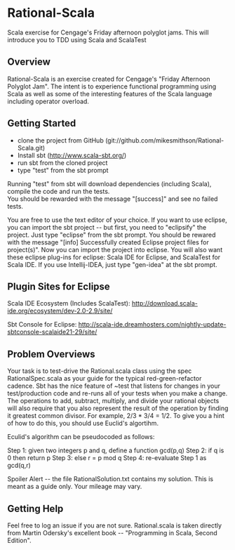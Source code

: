 Rational-Scala
================

Scala exercise for Cengage's Friday afternoon polyglot jams. This will introduce you to TDD using Scala and ScalaTest

Overview
--------
Rational-Scala is an exercise created for Cengage's "Friday Afternoon Polyglot Jam".  The intent is to
experience functional programming using Scala as well as some of the interesting features of the Scala language
including operator overload.  

Getting Started
---------------
- clone the project from GitHub (git://github.com/mikesmithson/Rational-Scala.git)
- Install sbt (http://www.scala-sbt.org/)
- run sbt from the cloned project
- type "test" from the sbt prompt

Running "test" from sbt will download dependencies (including Scala), compile the code and run the tests.  
You should be rewarded with the message "[success]" and see no failed tests.

You are free to use the text editor of your choice.  If you want to use eclipse, you can import the sbt project --
but first, you need to "eclipsify" the project.  Just type "eclipse" from the sbt prompt.  You should be rewared
with the message "[info] Successfully created Eclipse project files for project(s)".  Now you can import the project
into eclipse.  You will also want these eclipse plug-ins for eclipse:  Scala IDE for Eclipse, and ScalaTest for Scala IDE.
If you use Intellij-IDEA, just type "gen-idea" at the sbt prompt.

Plugin Sites for Eclipse
-------------------------
Scala IDE Ecosystem (Includes ScalaTest): http://download.scala-ide.org/ecosystem/dev-2.0-2.9/site/

Sbt Console for Eclipse: http://scala-ide.dreamhosters.com/nightly-update-sbtconsole-scalaide21-29/site/


Problem Overviews
----------------
Your task is to test-drive the Rational.scala class using the spec RationalSpec.scala as your guide for the typical
red-green-refactor cadence. Sbt has the nice feature of ~test that listens for changes in your test/production code
and re-runs all of your tests when you make a change. The operations to add, subtract, multiply, and divide your
rational objects will also require that you also represent the result of the operation by finding it greatest common
divisor. For example, 2/3 * 3/4 = 1/2. To give you a hint of how to do this, you should use Euclid's algortihm. 

Eculid's algorithm can be pseudocoded as follows:

Step 1: given two integers p and q, define a function gcd(p,q)
Step 2: if q is 0 then return p
Step 3: else r = p mod q
Step 4: re-evaluate Step 1 as gcd(q,r)

Spoiler Alert -- the file RationalSolution.txt contains my solution. This is meant as a guide only. Your mileage
may vary.

     
Getting Help
------------
Feel free to log an issue if you are not sure. Rational.scala is taken directly from Martin Odersky's excellent book -- "Programming 
in Scala, Second Edition". 